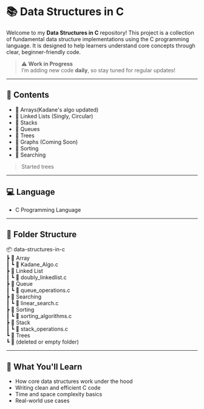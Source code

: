 # 📚 Data Structures in C

Welcome to my **Data Structures in C** repository! This project is a collection of fundamental data structure implementations using the C programming language. It is designed to help learners understand core concepts through clear, beginner-friendly code.

> ⚠️ **Work in Progress**  
> I’m adding new code **daily**, so stay tuned for regular updates!

---

## 🚀 Contents

- 🔹 Arrays(Kadane's algo updated)
- 🔹 Linked Lists (Singly, Circular)  
- 🔹 Stacks  
- 🔹 Queues  
- 🔹 Trees 
- 🔹 Graphs (Coming Soon)  
- 🔹 Sorting
- 🔹 Searching
> Started trees
---

## 💻 Language

- C Programming Language

---
## 📁 Folder Structure

📦 data-structures-in-c  
 ┣ 📂 Array  
 ┃ ┗ 📄 Kadane_Algo.c  
 ┣ 📂 Linked List  
 ┃ ┗ 📄 doubly_linkedlist.c  
 ┣ 📂 Queue  
 ┃ ┗ 📄 queue_operations.c  
 ┣ 📂 Searching  
 ┃ ┗ 📄 linear_search.c  
 ┣ 📂 Sorting  
 ┃ ┗ 📄 sorting_algorithms.c  
 ┣ 📂 Stack  
 ┃ ┗ 📄 stack_operations.c  
 ┗ 📂 Trees  
   ┗ 📄 (deleted or empty folder)


---

## 🧠 What You'll Learn

- How core data structures work under the hood
- Writing clean and efficient C code
- Time and space complexity basics
- Real-world use cases
